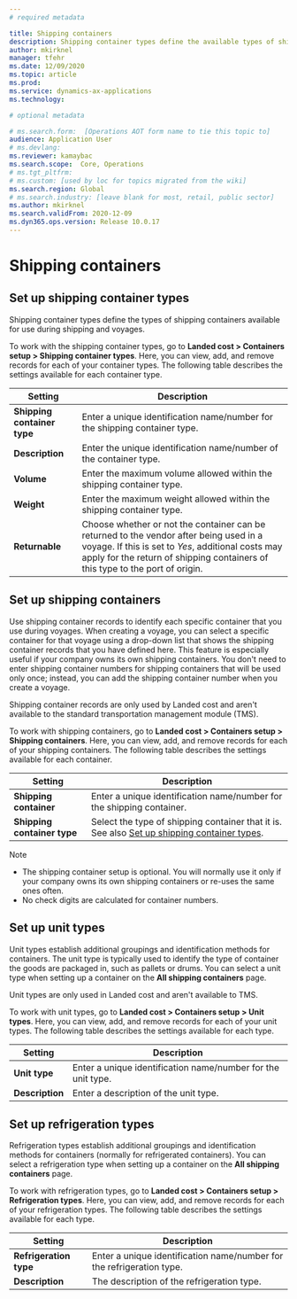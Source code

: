 ```yaml
---
# required metadata

title: Shipping containers
description: Shipping container types define the available types of shipping containers that are used during shipping and voyages.
author: mkirknel
manager: tfehr
ms.date: 12/09/2020
ms.topic: article
ms.prod: 
ms.service: dynamics-ax-applications
ms.technology: 

# optional metadata

# ms.search.form:  [Operations AOT form name to tie this topic to]
audience: Application User
# ms.devlang: 
ms.reviewer: kamaybac
ms.search.scope:  Core, Operations
# ms.tgt_pltfrm: 
# ms.custom: [used by loc for topics migrated from the wiki]
ms.search.region: Global
# ms.search.industry: [leave blank for most, retail, public sector]
ms.author: mkirknel
ms.search.validFrom: 2020-12-09
ms.dyn365.ops.version: Release 10.0.17
---
```


# Shipping containers

## <a name="Shipping-container-types"></a>Set up shipping container types

Shipping container types define the types of shipping containers available for use during shipping and voyages.

To work with the shipping container types, go to **Landed cost \> Containers setup \> Shipping container types**. Here, you can view, add, and remove records for each of your container types. The following table describes the settings available for each container type.


| **Setting** | **Description** |
| --- | --- |
| **Shipping container type** | Enter a unique identification name/number for the shipping container type. |
| **Description** | Enter the unique identification name/number of the container type. |
| **Volume** | Enter the maximum volume allowed within the shipping container type. |
| **Weight** | Enter the maximum weight allowed within the shipping container type. |
| **Returnable** | Choose whether or not the container can be returned to the vendor after being used in a voyage. If this is set to *Yes*, additional costs may apply for the return of shipping containers of this type to the port of origin. |

## Set up shipping containers

Use shipping container records to identify each specific container that you use during voyages. When creating a voyage, you can select a specific container for that voyage using a drop-down list that shows the shipping container records that you have defined here. This feature is especially useful if your company owns its own shipping containers. You don't need to enter shipping container numbers for shipping containers that will be used only once; instead, you can add the shipping container number when you create a voyage.

Shipping container records are only used by Landed cost and aren't available to the standard transportation management module (TMS).

To work with shipping containers, go to **Landed cost \> Containers setup \> Shipping containers**. Here, you can view, add, and remove records for each of your shipping containers. The following table describes the settings available for each container.

| **Setting** | **Description** |
| --- | --- |
| **Shipping container** | Enter a unique identification name/number for the shipping container. |
| **Shipping container type** | Select the type of shipping container that it is. See also [Set up shipping container types](#Shipping-container-types). |

> [!NOTE]
>
> - The shipping container setup is optional. You will normally use it only if your company owns its own shipping containers or re-uses the same ones often.
> - No check digits are calculated for container numbers.

## Set up unit types

Unit types establish additional groupings and identification methods for containers. The unit type is typically used to identify the type of container the goods are packaged in, such as pallets or drums. You can select a unit type when setting up a container on the **All shipping containers** page.

Unit types are only used in Landed cost and aren't available to TMS.

To work with unit types, go to **Landed cost \> Containers setup \> Unit types**. Here, you can view, add, and remove records for each of your unit types. The following table describes the settings available for each type.

| **Setting** | **Description** |
| --- | --- |
| **Unit type** | Enter a unique identification name/number for the unit type. |
| **Description** | Enter a description of the unit type. |

## Set up refrigeration types

Refrigeration types establish additional groupings and identification methods for containers (normally for refrigerated containers). You can select a refrigeration type when setting up a container on the **All shipping containers** page.

To work with refrigeration types, go to **Landed cost \> Containers setup \> Refrigeration types**. Here, you can view, add, and remove records for each of your refrigeration types. The following table describes the settings available for each type.

| **Setting** | **Description** |
| --- | --- |
| **Refrigeration type** |  Enter a unique identification name/number for the refrigeration type. |
| **Description** | The description of the refrigeration type.|